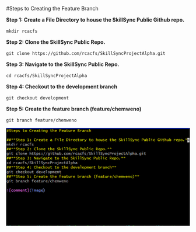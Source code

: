#Steps to Creating the Feature Branch

**Step 1: Create a File Directory to house the SkillSync Public Github repo.** 
```
mkdir rcacfs
```
**Step 2: Clone the SkillSync Public Repo.**
```
git clone https://github.com/rcacfs/SkillSyncProjectAlpha.git
```
**Step 3: Navigate to the SkillSync Public Repo.**
```
cd rcacfs/SkillSyncProjectAlpha
```
**Step 4: Checkout to the development branch**
```
git checkout development
```
**Step 5: Create the feature branch (feature/chemweno)**
```
git branch feature/chemweno
```
![comment](Screenshot.png)
